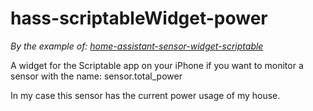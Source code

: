 # hass-scriptableWidget-power
*By the example of: [home-assistant-sensor-widget-scriptable](https://github.com/olahellgren/home-assistant-sensor-widget-scriptable/tree/main)*

A widget for the Scriptable app on your iPhone  if you want to monitor a sensor with the name:
sensor.total_power

In my case this sensor has the current power usage of my house.
